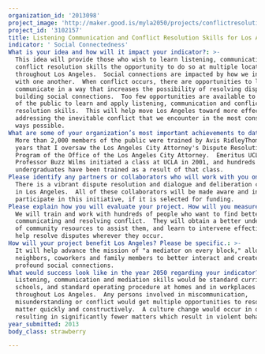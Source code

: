 ```yaml
---
organization_id: '2013098'
project_image: 'http://maker.good.is/myla2050/projects/conflictresolution.html'
project_id: '3102157'
title: Listening Communication and Conflict Resolution Skills for Los Angeles
indicator: ' Social Connectedness'
What is your idea and how will it impact your indicator?: >-
  This idea will provide those who wish to learn listening, communication and
  conflict resolution skills the opportunity to do so at multiple locations
  throughout Los Angeles.  Social connections are impacted by how we interact
  with one another.  When conflict occurs, there are opportunities to listen and
  communicate in a way that increases the possibility of resolving disputes, and
  building social connections.  Too few opportunities are available to members
  of the public to learn and apply listening, communication and conflict
  resolution skills.  This will help move Los Angeles toward more effectively
  addressing the inevitable conflict that we encounter in the most constructive
  ways possible.  
What are some of your organization’s most important achievements to date?: >-
  More than 2,000 members of the public were trained by Avis RidleyThomas in the
  years that I oversaw the Los Angeles City Attorney's Dispute Resolution
  Program of the Office of the Los Angeles City Attorney.  Emeritus UCLA
  Professor Buzz Wilms initiated a class at UCLA in 2001, and hundreds of
  undergraduates have been trained as a result of that class.
Please identify any partners or collaborators who will work with you on this project.: >-
  There is a vibrant dispute resolution and dialogue and deliberation community
  in Los Angeles.  All of these collaborators will be made aware and invited to
  participate in this initiative, if it is selected for funding.
Please explain how you will evaluate your project. How will you measure success?: >-
  We will train and work with hundreds of people who want to find better ways of
  communicating and resolving conflict.  They will obtain a better understanding
  of community resources to assist them, and learn to intervene effectively to
  help resolve disputes wherever they occur.
How will your project benefit Los Angeles? Please be specific.: >-
  It will help advance the mission of "a mediator on every block," allowing
  neighbors, coworkers and family members to better interact and create more
  profound social connections.
What would success look like in the year 2050 regarding your indicator?: >-
  Listening, communication and mediation skills would be standard curriculum in
  schools, and standard operating procedure at homes and in workplaces
  throughout Los Angeles.  Any persons involved in miscommunication,
  misunderstanding or conflict would get multiple opportunities to resolve the
  matter quickly and constructively.  A culture change would occur in our city,
  resulting in significantly fewer matters which result in violent behavior. 
year_submitted: 2013
body_class: strawberry

---
```

